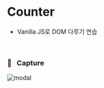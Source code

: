 # Counter
- Vanilla JS로 DOM 다루기 연습

<br />

### 📸 &nbsp; Capture
![modal](https://user-images.githubusercontent.com/59480963/100526097-3e861080-3209-11eb-88ce-9213958f50c6.gif)
